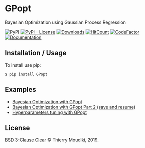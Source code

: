 GPopt
===============================

Bayesian Optimization using Gaussian Process Regression



![PyPI](https://img.shields.io/pypi/v/gpopt) [![PyPI - License](https://img.shields.io/pypi/l/gpopt)](./LICENSE) [![Downloads](https://pepy.tech/badge/gpopt)](https://pepy.tech/project/gpopt) [![HitCount](https://hits.dwyl.com/Techtonique/GPopt.svg?style=flat-square)](http://hits.dwyl.com/Techtonique/GPopt) [![CodeFactor](https://www.codefactor.io/repository/github/techtonique/gpopt/badge/main)](https://www.codefactor.io/repository/github/techtonique/gpopt/overview/main) [![Documentation](https://img.shields.io/badge/documentation-is_here-green)](https://techtonique.github.io/GPopt/)

Installation / Usage
--------------------

To install use pip:

    $ pip install GPopt

    
Examples
-------

- [Bayesian Optimization with GPopt](https://thierrymoudiki.github.io/blog/2021/04/16/python/misc/gpopt)
- [Bayesian Optimization with GPopt Part 2 (save and resume)](https://thierrymoudiki.github.io/blog/2021/04/30/python/misc/gpopt)
- [Hyperparameters tuning with GPopt](https://thierrymoudiki.github.io/blog/2021/06/11/python/misc/hyperparam-tuning-gpopt)


License
-------

[BSD 3-Clause Clear](./LICENSE) © Thierry Moudiki, 2019. 
